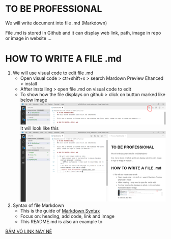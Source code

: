 # TO BE PROFESSIONAL
We will write document into file .md (Markdown)

File .md is stored in Github and it can display web link, path, image in repo or image in website ...

# HOW TO WRITE A FILE .md

1. We will use visual code to edit file .md
    - Open visual code > ctr+shift+x > search Mardown Preview Ehanced > install
    -  Affter installing > open file .md on visual code to edit
    - To show how the file displays on github > click on button marked like below image
    ![show image 1](test_images/img1.PNG)
         It will look like this
    ![show image 2](test_images/img2.PNG)
2. Syntax of file Markdown
    - This is the guide of  [Markdown Syntax](https://github.com/adam-p/markdown-here/wiki/Markdown-Cheatsheet)
    - Focus on: heading, add code, link and image
    - This README.md is also an example to



[BẤM VÔ LINK NÀY NÈ](test_images/test_img.jpg)
